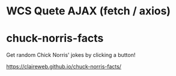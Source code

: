 # WCS Quete AJAX (fetch / axios)
# chuck-norris-facts

Get random Chick Norris' jokes by clicking a button!

https://claireweb.github.io/chuck-norris-facts/
